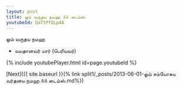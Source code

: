 ```yaml
---
layout: post
title: ஓம் வருதய நமஹ ௧௧ டைம்ஸ்
youtubeId: QaTtPfQLpAA
---
```

 
 
 ஓம் வருதய நமஹ  
 
 -  வயதானவர் யார் (பெரியவர்) 
 
  
 
  
 
 
 
 
 
 


{% include youtubePlayer.html id=page.youtubeId %}
 
[Next]({{ site.baseurl }}{% link  split1/_posts/2013-06-01-ஓம் சம்யோகய வர்தனய நமஹ ௧௧ டைம்ஸ்.md%})
 
